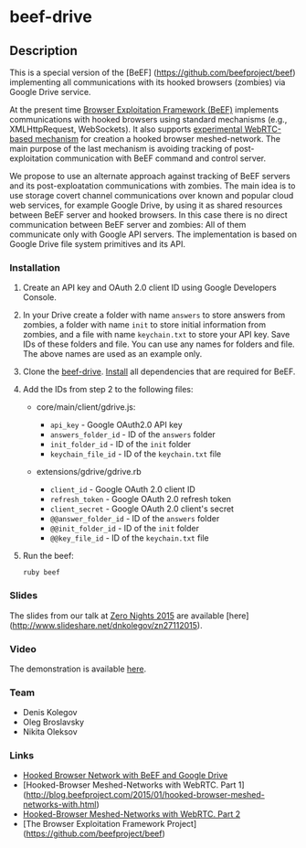 # beef-drive

## Description
This is a special version of the [BeEF] (https://github.com/beefproject/beef) implementing all communications with its hooked browsers (zombies) via Google Drive service.

At the present time [Browser Exploitation Framework (BeEF)](http://beefproject.com/) implements communications with hooked browsers using standard mechanisms (e.g., XMLHttpRequest, WebSockets). It also supports [experimental WebRTC-based mechanism](http://blog.beefproject.com/2015/01/hooked-browser-meshed-networks-with.html#more)
for creation a hooked browser meshed-network. The main purpose of the last mechanism is avoiding tracking of post-exploitation communication with BeEF command and control server.

We propose to use an alternate approach against tracking of BeEF servers and its post-exploatation communications with zombies.
The main idea is to use storage covert channel communications over known and popular cloud web services, for example Google Drive,
by using it as shared resources between BeEF server and hooked browsers. In this case there is no direct communication between BeEF server and zombies: All of them communicate only with Google API servers. The implementation is based on Google Drive
file system primitives and its API.

### Installation
1. Create an API key and OAuth 2.0 client ID using Google Developers Console.

2. In your Drive create a folder with name `answers` to store answers from zombies, a folder with name `init` to store initial information from zombies, and a file with name `keychain.txt` to store your API key. Save IDs of these folders and file. You can use any names for folders and file. The above names are used as an example only.

3. Clone the [beef-drive](https://github.com/tsu-iscd/beef-drive.git). [Install](https://github.com/beefproject/beef/wiki/Installation) all dependencies that are required for BeEF.

4. Add the IDs from step 2 to the following files:
	* core/main/client/gdrive.js:
    	* `api_key` - Google OAuth2.0 API key
    	* `answers_folder_id` - ID of the `answers` folder
    	* `init_folder_id` - ID of the `init` folder
    	* `keychain_file_id` - ID of the `keychain.txt` file
	
	* extensions/gdrive/gdrive.rb
    	* `client_id` - Google OAuth 2.0 client ID
    	* `refresh_token` - Google OAuth 2.0 refresh token
    	* `client_secret` - Google OAuth 2.0 client's secret
    	* `@@answer_folder_id` - ID of the `answers` folder
    	* `@@init_folder_id` - ID of the `init` folder
    	* `@@key_file_id` - ID of the `keychain.txt` file
5. Run the beef:

	```
 	ruby beef
	```


### Slides
The slides from our talk at [Zero Nights 2015](http://2015.zeronights.org/) are available [here] (http://www.slideshare.net/dnkolegov/zn27112015).

### Video
The demonstration is available [here](http://www.youtube.com/watch?v=_RfBUEcvynM).

### Team
* Denis Kolegov
* Oleg Broslavsky
* Nikita Oleksov

### Links
* [Hooked Browser Network with BeEF and Google Drive](http://blog.beefproject.com/2016/01/hooked-browser-network-with-beef-and.html)
* [Hooked-Browser Meshed-Networks with WebRTC. Part 1] (http://blog.beefproject.com/2015/01/hooked-browser-meshed-networks-with.html)
* [Hooked-Browser Meshed-Networks with WebRTC. Part 2](http://blog.beefproject.com/2015/01/hooked-browser-meshed-networks-with_26.html)
* [The Browser Exploitation Framework Project] (https://github.com/beefproject/beef)
